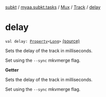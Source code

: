 [subkt](../../../index.md) / [myaa.subkt.tasks](../../index.md) / [Mux](../index.md) / [Track](index.md) / [delay](./delay.md)

# delay

`val delay: `[`Property`](https://docs.gradle.org/current/javadoc/org/gradle/api/provider/Property.html)`<`[`Long`](https://kotlinlang.org/api/latest/jvm/stdlib/kotlin/-long/index.html)`>` [(source)](https://github.com/Myaamori/SubKt/blob/0.1.9/src/main/kotlin/myaa/subkt/tasks/muxtask.kt#L282)

Sets the delay of the track in milliseconds.

Set using the `--sync` mkvmerge flag.

**Getter**

Sets the delay of the track in milliseconds.

Set using the `--sync` mkvmerge flag.

